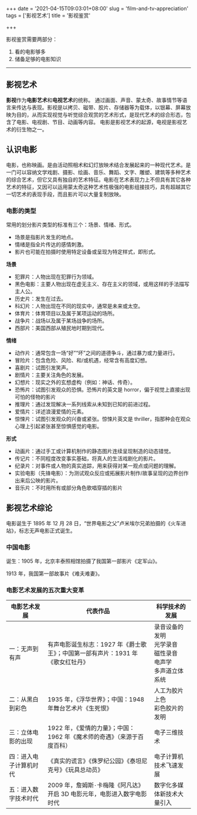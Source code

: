 +++
date = '2021-04-15T09:03:01+08:00'
slug = 'film-and-tv-appreciation'
tags = ['影视艺术']
title = '影视鉴赏'

+++

影视鉴赏需要两部分：

1. 看的电影够多
2. 储备足够的电影知识

---

## 影视艺术

**影视**作为**电影艺术**和**电视艺术**的统称。
通过画面、声音、蒙太奇、故事情节等语言来传达与表现。影视是以拷⻉、磁带、㬵片、存储器等为载体，以银幕、屏幕放映为目的，从而实现视觉与听觉综合观赏的艺术形式，是现代艺术的综合形态，包含了电影、电视剧、节目、动画等内容。
电影是影视艺术的起源，电视是影视艺术的衍生物之一。

## 认识电影

电影，也称映画。是由活动照相术和幻灯放映术结合发展起来的一种现代艺术。是一门可以容纳文学戏剧、摄影、绘画、音乐、舞蹈、文字、雕塑、建筑等多种艺术的综合艺术，但它又具有独自的艺术特征。电影在艺术表现力上不但具有其它各种艺术的特征，又因可以运用蒙太奇这种艺术性极强的电影组接技巧，具有超越其它一切艺术的表现手段，而且影片可以大量复制放映。

### 电影的类型

常用的划分影片类型的标准有三个：场景、情绪、形式。

- 场景是指影片发生的地点。
- 情绪是指全片传达的感情刺激。
- 影片也可能在拍摄时使用特定设备或呈现为特定样式，即形式。

**场景**

- 犯罪片：人物出现在犯罪行为领域。
- 黑色电影：主要人物出现在虚无主义、存在主义的领域，或用这样的手法描写主人公。
- 历史片：发生在过去。
- 科幻片：人物出现在不同的现实中，通常是未来或太空。
- 体育片：体育项目以及属于某项运动的场所。
- 战争片：战场以及属于某场战争的场所。
- ⻄部片：美国⻄部从殖⺠地时期到现代。

**情绪**

- 动作片：通常包含一场“好”“坏”之间的道德争斗，通过暴力或力量进行。
- 冒险片：包含危险、风险、和/或机遇，经常含有高度幻想。
- 喜剧片：试图引发笑声。
- 剧情片：主要关注角色的发展。
- 幻想片：现实之外的玄想虚构（例如：神话、传奇）。
- 恐怖片：试图引发观众的恐惧。恐怖片的英文是 horror，偏于视觉上直接出现可怕的怪物的影片
- 推理片：通过发现解决一系列线索从未知到已知的前进过程。
- 爱情片：详述浪漫爱情的元素。
- 惊悚片：试图引发观众的兴奋或紧张。惊悚片英文是 thriller，指那种会在观众心理上引起紧张甚至惊惧感觉的电影。

**形式**

- 动画片：通过手工或计算机制作的静态图片连续呈现制造的动态错觉。
- 传记片：不同程度改变事实基础，将真人的生活戏剧化的影片。
- 纪录片：对事件或人物的真实追踪，用来获得对某一观点或问题的理解。
- 实验电影（先锋电影）：为测试观众反应或拓展影片制作/故事呈现的边界创作出来后公映的影片。
- 音乐片：不时用所有或部分角色歌唱穿插的影片

## 影视艺术综论

电影诞生于 1895 年 12 月 28 日，“世界电影之父”卢米埃尔兄弟拍摄的《火车进站》，标志无声电影正式诞生。

### 中国电影

诞生：1905 年，北京丰泰照相馆拍摄了我国第一部影片《定军山》。

1913 年，我国第一部故事片《难夫难妻》。

### 电影艺术发展的五次重大变革

电影艺术发展 | 代表作品 | 科学技术的发展
--- | --- | ---
一：无声到有声 | 有声电影诞生标志：1927 年《爵士歌王》；中国第一部有声片：1931 年《歌女红牡丹》 | 录音设备的发明<br>光学录音<br>磁性录音<br>电声学<br>多声道立体系统
二：从黑白到彩色 | 1935 年，《浮华世界》；中国：1948 年舞台艺术片《生死恨》 | 人工为胶片上色<br>彩色胶片的发明
三：立体电影的出现 | 1922 年，《爱情的力量》；中国：1962 年《魔术师的奇遇》（来源于百度百科） | 电子三维技术
四：进入电子计算机时代 | 《真实的谎言》《侏罗纪公园》《泰坦尼克号》《玩具总动员》 | 电子计算机技术飞速发展
五：进入数字技术时代 | 2009 年，詹姆斯۰卡梅隆《阿凡达》开启 3D 电影元年，电影进入数字电影时代 | 数字化多媒体新技术大量引入
